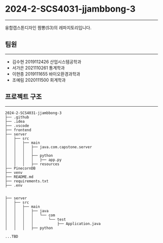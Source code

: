 # 2024-2-SCS4031-jjambbong-3

---

융합캡스톤디자인 짬뽕(S3)의 레파지토리입니다.


## 팀원

---

- 김수현 2019112426 산업시스템공학과
- 서가은 2021110261 통계학과
- 이현종 2019111655 바이오환경과학과
- 조예림 2020111500 회계학과

## 프로젝트 구조

---

```
2024-2-SCS4031-jjambbong-3
├── .github
├── .idea
├── .vscode
├── frontend
├── server
│   ├── src
│   │   ├── main
│   │   │   ├── java.com.capstone.server
│   │   │   │ 
│   │   │   ├── python
│   │   │   │   ├── app.py
│   │   │   ├── resources
├── PinecornDB
├── venv
├── README.md
├── requirements.txt
├── .env


├── server
│   ├── src
│   │   ├── main
│   │   │   ├── java
│   │   │   │   └── com
│   │   │   │       └── test
│   │   │   │           ├── Application.java
│   │   │   ├── python

...TBD


```